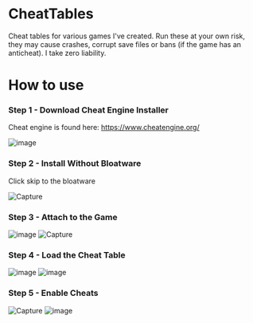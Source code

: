 # CheatTables
Cheat tables for various games I've created. Run these at your own risk, they may cause crashes, corrupt save files or bans (if the game has an anticheat). I take zero liability.

# How to use
### Step 1 - Download Cheat Engine Installer
  Cheat engine is found here: https://www.cheatengine.org/
  
  ![image](https://github.com/Le-o-n/cheat-tables/assets/41658797/0d5053de-806c-4e95-866c-0d7ab16f12da)

### Step 2 - Install Without Bloatware
  Click skip to the bloatware
  
  ![Capture](https://github.com/Le-o-n/cheat-tables/assets/41658797/b3c2ffbd-3c70-4559-a5d0-22ea69fc30d3)

### Step 3 - Attach to the Game
  ![image](https://github.com/Le-o-n/cheat-tables/assets/41658797/56ad8aeb-ecea-4842-af9a-5d654f3e401d)
  ![Capture](https://github.com/Le-o-n/cheat-tables/assets/41658797/0045396f-f133-4590-b0b6-d035c92bd4de)

### Step 4 - Load the Cheat Table
  ![image](https://github.com/Le-o-n/cheat-tables/assets/41658797/57bc7899-ab3c-4bbc-8fab-051455bfd590)
  ![image](https://github.com/Le-o-n/cheat-tables/assets/41658797/87395b7e-3ff9-4f6c-b351-27f7cc16a51e)

### Step 5 - Enable Cheats
  ![Capture](https://github.com/Le-o-n/cheat-tables/assets/41658797/c4eeaf68-3142-4156-98dd-1bb3873af5aa)
  ![image](https://github.com/Le-o-n/cheat-tables/assets/41658797/fef7922e-5f2e-4c09-881e-cb0ea6d70d32)

